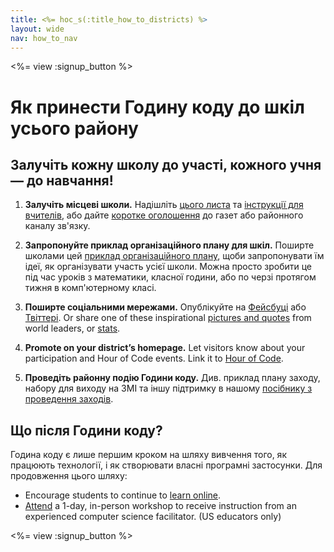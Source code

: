 ```yaml
---
title: <%= hoc_s(:title_how_to_districts) %>
layout: wide
nav: how_to_nav
---
```

<%= view :signup_button %>

# Як принести Годину коду до шкіл усього району

## Залучіть кожну школу до участі, кожного учня — до навчання!

1. **Залучіть місцеві школи.** Надішліть [цього листа](<%= resolve_url('/promote/resources#sample-emails') %>) та [інструкції для вчителів](<%= resolve_url('/how-to') %>), або дайте [коротке оголошення](<%= resolve_url('/promote/stats') %>) до газет або районного каналу зв'язку.

2. **Запропонуйте приклад організаційного плану для шкіл.** Поширте школами цей [приклад організаційного плану](<%= localized_file('/files/HOC_Logistics_plan.pdf') %>), щоби запропонувати їм ідеї, як організувати участь усієї школи. Можна просто зробити це під час уроків з математики, класної години, або по черзі протягом тижня в комп'ютерному класі.

3. **Поширте соціальними мережами.** Опублікуйте на [Фейсбуці](https://www.facebook.com/sharer/sharer.php?u=http%3A%2F%2Fhourofcode.com%2Fus) або [Твіттері](https://twitter.com/intent/tweet?url=http%3A%2F%2Fhourofcode.com&text=I%27m%20participating%20in%20this%20year%27s%20%23HourOfCode%2C%20are%20you%3F%20%40codeorg&original_referer=https%3A%2F%2Fwww.google.com%2Furl%3Fq%3Dhttps%253A%252F%252Ftwitter.com%252Fshare%253Fhashtags%253D%2526amp%253Brelated%253Dcodeorg%2526amp%253Btext%253DI%252527m%252Bparticipating%252Bin%252Bthis%252Byear%252527s%252B%252523HourOfCode%25252C%252Bare%252Byou%25253F%252B%252540codeorg%2526amp%253Burl%253Dhttp%25253A%25252F%25252Fhourofcode.com%26sa%3DD%26sntz%3D1%26usg%3DAFQjCNE1GLTUbKZfMlEh9Aj5w0iswz6PYQ&related=codeorg&hashtags=). Or share one of these inspirational [pictures and quotes](<%= resolve_url('/promote/resources#social') %>) from world leaders, or [stats](<%= resolve_url('/promote/stats') %>).

4. **Promote on your district’s homepage.** Let visitors know about your participation and Hour of Code events. Link it to [Hour of Code](<%= resolve_url('/') %>).

5. **Проведіть районну подію Години коду.** Див. приклад плану заходу, набору для виходу на ЗМІ та іншу підтримку в нашому [посібнику з проведення заходів](<%= resolve_url('/how-to/events') %>).

## Що після Години коду?

Година коду є лише першим кроком на шляху вивчення того, як працюють технології, і як створювати власні програмні застосунки. Для продовження цього шляху:

- Encourage students to continue to [learn online](<%= codeorg_url('/learn/beyond') %>).
- [Attend](<%= codeorg_url('/professional-development-workshops') %>) a 1-day, in-person workshop to receive instruction from an experienced computer science facilitator. (US educators only)

<%= view :signup_button %>